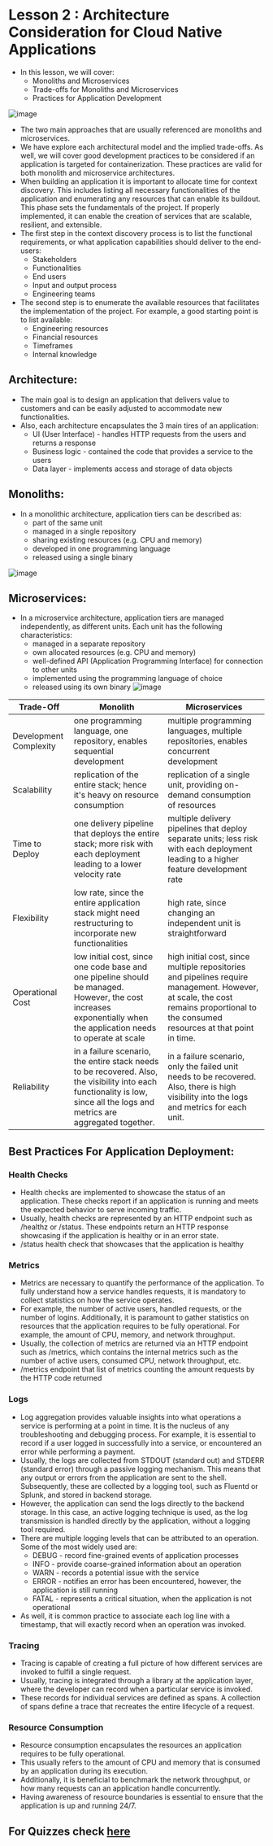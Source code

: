 # Lesson 2 : Architecture Consideration for Cloud Native Applications
- In this lesson, we will cover:
  - Monoliths and Microservices
  - Trade-offs for Monoliths and Microservices
  - Practices for Application Development

![image](https://user-images.githubusercontent.com/61888364/124396771-3bb44680-dd29-11eb-8172-b54615cf2b47.png)

- The two main approaches that are usually referenced are monoliths and microservices.
- We have explore each architectural model and the implied trade-offs. As well, we will cover good development practices to be considered if an application is targeted for containerization. These practices are valid for both monolith and microservice architectures.
- When building an application it is important to allocate time for context discovery. This includes listing all necessary functionalities of the application and enumerating any resources that can enable its buildout. This phase sets the fundamentals of the project. If properly implemented, it can enable the creation of services that are scalable, resilient, and extensible.
- The first step in the context discovery process is to list the functional requirements, or what application capabilities should deliver to the end-users:  
  - Stakeholders
  - Functionalities
  - End users
  - Input and output process
  - Engineering teams 
- The second step is to enumerate the available resources that facilitates the implementation of the project. For example, a good starting point is to list available:
  - Engineering resources
  - Financial resources
  - Timeframes
  - Internal knowledge

## Architecture: 
- The main goal is to design an application that delivers value to customers and can be easily adjusted to accommodate new functionalities.
- Also, each architecture encapsulates the 3 main tires of an application:
  - UI (User Interface) - handles HTTP requests from the users and returns a response
  - Business logic - contained the code that provides a service to the users
  - Data layer - implements access and storage of data objects
## Monoliths:
- In a monolithic architecture, application tiers can be described as:
  - part of the same unit
  - managed in a single repository
  - sharing existing resources (e.g. CPU and memory)
  - developed in one programming language
  - released using a single binary

![image](https://user-images.githubusercontent.com/61888364/124396918-1b38bc00-dd2a-11eb-82df-7e809b46cea2.png)
 
## Microservices:
- In a microservice architecture, application tiers are managed independently, as different units. Each unit has the following characteristics:
  - managed in a separate repository
  - own allocated resources (e.g. CPU and memory)
  - well-defined API (Application Programming Interface) for connection to other units
  - implemented using the programming language of choice
  - released using its own binary
![image](https://user-images.githubusercontent.com/61888364/124396992-a914a700-dd2a-11eb-913d-09dada7b2ec7.png)

Trade-Off | Monolith | Microservices
--- | --- | ---
Development Complexity | one programming language, one repository, enables sequential development| multiple programming languages, multiple repositories, enables concurrent development
Scalability | replication of the entire stack; hence it's heavy on resource consumption | replication of a single unit, providing on-demand consumption of resources 
Time to Deploy | one delivery pipeline that deploys the entire stack; more risk with each deployment leading to a lower velocity rate | multiple delivery pipelines that deploy separate units; less risk with each deployment leading to a higher feature development rate
Flexibility | low rate, since the entire application stack might need restructuring to incorporate new functionalities | high rate, since changing an independent unit is straightforward 
Operational Cost | low initial cost, since one code base and one pipeline should be managed. However, the cost increases exponentially when the application needs to operate at scale | high initial cost, since multiple repositories and pipelines require management. However, at scale, the cost remains proportional to the consumed resources at that point in time.
Reliability | in a failure scenario, the entire stack needs to be recovered. Also, the visibility into each functionality is low, since all the logs and metrics are aggregated together. | in a failure scenario, only the failed unit needs to be recovered. Also, there is high visibility into the logs and metrics for each unit. 

## Best Practices For Application Deployment:
### Health Checks
  - Health checks are implemented to showcase the status of an application. These checks report if an application is running and meets the expected behavior to serve incoming traffic. 
  - Usually, health checks are represented by an HTTP endpoint such as /healthz or /status. These endpoints return an HTTP response showcasing if the application is healthy or in an error state.
  - /status health check that showcases that the application is healthy

### Metrics
  - Metrics are necessary to quantify the performance of the application. To fully understand how a service handles requests, it is mandatory to collect statistics on how the service operates. 
  - For example, the number of active users, handled requests, or the number of logins. Additionally, it is paramount to gather statistics on resources that the application requires to be fully operational. For example, the amount of CPU, memory, and network throughput. 
  - Usually, the collection of metrics are returned via an HTTP endpoint such as /metrics, which contains the internal metrics such as the number of active users, consumed CPU, network throughput, etc.
  - /metrics endpoint that list of metrics counting the amount requests by the HTTP code returned

### Logs
  - Log aggregation provides valuable insights into what operations a service is performing at a point in time. It is the nucleus of any troubleshooting and debugging process. For example, it is essential to record if a user logged in successfully into a service, or encountered an error while performing a payment.
  - Usually, the logs are collected from STDOUT (standard out) and STDERR (standard error) through a passive logging mechanism. This means that any output or errors from the application are sent to the shell. Subsequently, these are collected by a logging tool, such as Fluentd or Splunk, and stored in backend storage. 
  - However, the application can send the logs directly to the backend storage. In this case, an active logging technique is used, as the log transmission is handled directly by the application, without a logging tool required.
  - There are multiple logging levels that can be attributed to an operation. Some of the most widely used are:
    - DEBUG - record fine-grained events of application processes
    - INFO - provide coarse-grained information about an operation
    - WARN - records a potential issue with the service
    - ERROR - notifies an error has been encountered, however, the application is still running
    - FATAL - represents a critical situation, when the application is not operational
  - As well, it is common practice to associate each log line with a timestamp, that will exactly record when an operation was invoked.

### Tracing
  - Tracing is capable of creating a full picture of how different services are invoked to fulfill a single request. 
  - Usually, tracing is integrated through a library at the application layer, where the developer can record when a particular service is invoked. 
  - These records for individual services are defined as spans. A collection of spans define a trace that recreates the entire lifecycle of a request.

### Resource Consumption
  - Resource consumption encapsulates the resources an application requires to be fully operational. 
  - This usually refers to the amount of CPU and memory that is consumed by an application during its execution. 
  - Additionally, it is beneficial to benchmark the network throughput, or how many requests can an application handle concurrently. 
  - Having awareness of resource boundaries is essential to ensure that the application is up and running 24/7.

### 

## For Quizzes check [here](https://github.com/sg7801/SUSE-Cloud-Native-Foundations-Scholarship/blob/main/Introduction%20to%20Cloud%20Native%20Fundamentals/Quizzes.md) 
